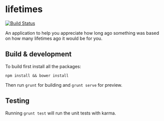 # lifetimes

[![Build Status](https://travis-ci.org/reedcwilson/lifetimes.svg?branch=master)](https://travis-ci.org/reedcwilson/lifetimes)

An application to help you appreciate how long ago something was based on how
many lifetimes ago it would be for you.


## Build & development

To build first install all the packages:

    npm install && bower install

Then run `grunt` for building and `grunt serve` for preview.

## Testing

Running `grunt test` will run the unit tests with karma.
